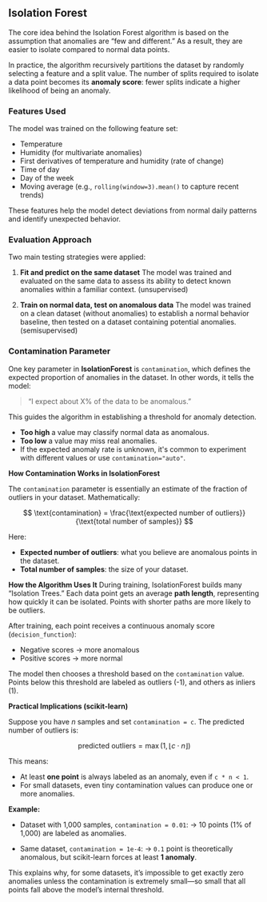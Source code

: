 ## Isolation Forest

The core idea behind the Isolation Forest algorithm is based on the assumption that anomalies are “few and different.” As a result, they are easier to isolate compared to normal data points.

In practice, the algorithm recursively partitions the dataset by randomly selecting a feature and a split value. The number of splits required to isolate a data point becomes its **anomaly score**: fewer splits indicate a higher likelihood of being an anomaly.

### Features Used

The model was trained on the following feature set:

* Temperature
* Humidity (for multivariate anomalies)
* First derivatives of temperature and humidity (rate of change)
* Time of day
* Day of the week
* Moving average (e.g., `rolling(window=3).mean()` to capture recent trends)

These features help the model detect deviations from normal daily patterns and identify unexpected behavior.

### Evaluation Approach

Two main testing strategies were applied:

1. **Fit and predict on the same dataset**
   The model was trained and evaluated on the same data to assess its ability to detect known anomalies within a familiar context. (unsupervised)

2. **Train on normal data, test on anomalous data**
   The model was trained on a clean dataset (without anomalies) to establish a normal behavior baseline, then tested on a dataset containing potential anomalies. (semisupervised)

### Contamination Parameter

One key parameter in **IsolationForest** is `contamination`, which defines the expected proportion of anomalies in the dataset. In other words, it tells the model:

> “I expect about X% of the data to be anomalous.”

This guides the algorithm in establishing a threshold for anomaly detection.

* **Too high** a value may classify normal data as anomalous.
* **Too low** a value may miss real anomalies.
* If the expected anomaly rate is unknown, it's common to experiment with different values or use `contamination="auto"`.

**How Contamination Works in IsolationForest**

The `contamination` parameter is essentially an estimate of the fraction of outliers in your dataset. Mathematically:

$$
\text{contamination} = \frac{\text{expected number of outliers}}{\text{total number of samples}}
$$

Here:

* **Expected number of outliers**: what you believe are anomalous points in the dataset.
* **Total number of samples**: the size of your dataset.

**How the Algorithm Uses It**
During training, IsolationForest builds many “Isolation Trees.” Each data point gets an average **path length**, representing how quickly it can be isolated. Points with shorter paths are more likely to be outliers.

After training, each point receives a continuous anomaly score (`decision_function`):

* Negative scores → more anomalous
* Positive scores → more normal

The model then chooses a threshold based on the `contamination` value. Points below this threshold are labeled as outliers (-1), and others as inliers (1).

**Practical Implications (scikit-learn)**

Suppose you have $n$ samples and set `contamination = c`. The predicted number of outliers is:

$$
\text{predicted outliers} = \max(1, \lfloor c \cdot n \rfloor)
$$

This means:

* At least **one point** is always labeled as an anomaly, even if `c * n < 1`.
* For small datasets, even tiny contamination values can produce one or more anomalies.

**Example:**

* Dataset with 1,000 samples, `contamination = 0.01`:
  → 10 points (1% of 1,000) are labeled as anomalies.

* Same dataset, `contamination = 1e-4`:
  → `0.1` point is theoretically anomalous, but scikit-learn forces at least **1 anomaly**.

This explains why, for some datasets, it’s impossible to get exactly zero anomalies unless the contamination is extremely small—so small that all points fall above the model’s internal threshold.

